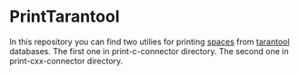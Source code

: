 # PrintTarantool
In this repository you can find two utilies for printing [spaces](https://www.tarantool.io/en/doc/latest/book/box/data_model/#spaces) from [tarantool](https://www.tarantool.io/en/developers/ "Tarantool") databases. The first one in print-c-connector directory. The second one in print-cxx-connector directory.
